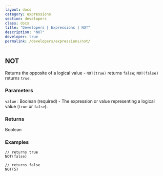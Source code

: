 ```yaml
---
layout: docs
category: expressions
section: developers
class: docs
title: "Developers | Expressions | NOT"
description: "NOT"
developer: true
permalink: /developers/expressions/not/
---
```


## NOT

Returns the opposite of a logical value - `NOT(true)` returns `false`; `NOT(false)` returns `true`.

### Parameters
`value` : Boolean (required) - The expression or value representing a logical value (`true` or `false`).

### Returns
Boolean

### Examples
```
// returns true
NOT(false)
```

```
// returns false
NOT(5)
```